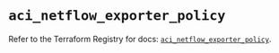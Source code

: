# `aci_netflow_exporter_policy`

Refer to the Terraform Registry for docs: [`aci_netflow_exporter_policy`](https://registry.terraform.io/providers/ciscodevnet/aci/2.17.0/docs/resources/netflow_exporter_policy).
